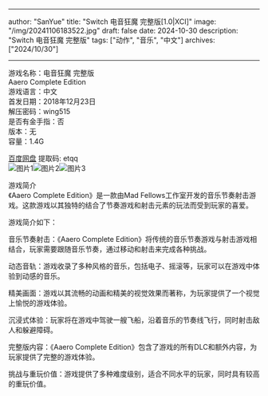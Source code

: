 
---
author: "SanYue"
title: "Switch 电音狂魔 完整版[1.0|XCI]"
image: "/img/20241106183522.jpg"
draft: false
date: 2024-10-30
description: "Switch 电音狂魔 完整版"
tags: ["动作", "音乐", "中文"]
archives: ["2024/10/30"]

---

游戏名称：电音狂魔 完整版   
Aaero  Complete Edition    
游戏语言：中文  
首发日期：2018年12月23日  
解压密码：wing515  
是否有金手指：否  
版本：无   
容量：1.4G

[百度网盘](https://pan.baidu.com/s/1FVhPZDQq8-Bt52qC8SufWg) 提取码: etqq  
![图片1](/img/3c9f0b.jpg)![图片2](/img/005dae.jpg)![图片3](/img/c1886e.jpg)  

游戏简介  
《Aaero Complete Edition》是一款由Mad Fellows工作室开发的音乐节奏射击游戏。这款游戏以其独特的结合了节奏游戏和射击元素的玩法而受到玩家的喜爱。

游戏简介如下：

音乐节奏射击：《Aaero Complete Edition》将传统的音乐节奏游戏与射击游戏相结合，玩家需要跟随音乐节奏，通过移动和射击来完成各种挑战。

动态音轨：游戏收录了多种风格的音乐，包括电子、摇滚等，玩家可以在游戏中体验到动感的音乐。

精美画面：游戏以其流畅的动画和精美的视觉效果而著称，为玩家提供了一个视觉上愉悦的游戏体验。

沉浸式体验：玩家将在游戏中驾驶一艘飞船，沿着音乐的节奏线飞行，同时射击敌人和躲避障碍。

完整版内容：《Aaero Complete Edition》包含了游戏的所有DLC和额外内容，为玩家提供了完整的游戏体验。

挑战与重玩价值：游戏提供了多种难度级别，适合不同水平的玩家，同时具有较高的重玩价值。
